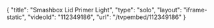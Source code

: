 {
    "title": "Smashbox Lid Primer  Light",
    "type": "solo",
    "layout": "iframe-static",
    "videoId": "112349186",
    "url": "\/tvpembed\/112349186"
}